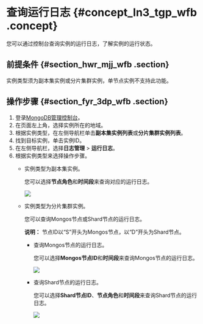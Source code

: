 # 查询运行日志 {#concept_ln3_tgp_wfb .concept}

您可以通过控制台查询实例的运行日志，了解实例的运行状态。

## 前提条件 {#section_hwr_mjj_wfb .section}

实例类型须为副本集实例或分片集群实例，单节点实例不支持此功能。

## 操作步骤 {#section_fyr_3dp_wfb .section}

1.  登录[MongoDB管理控制台](https://mongodb.console.aliyun.com/#/mongodb/list)。
2.  在页面左上角，选择实例所在的地域。
3.  根据实例类型，在左侧导航栏单击**副本集实例列表**或**分片集群实例列表**。
4.  找到目标实例，单击实例ID。
5.  在左侧导航栏，选择**日志管理** \> **运行日志**。
6.  根据实例类型来选择操作步骤。
    -   实例类型为副本集实例。

        您可以选择**节点角色**和**时间段**来查询对应的运行日志。

        ![](http://static-aliyun-doc.oss-cn-hangzhou.aliyuncs.com/assets/img/64773/155719478632731_zh-CN.png)

    -   实例类型为分片集群实例。

        您可以查询Mongos节点或Shard节点的运行日志。

        **说明：** 节点ID以“S”开头为Mongos节点，以“D”开头为Shard节点。

        -   查询Mongos节点的运行日志。

            您可以选择**Mongos节点ID**和**时间段**来查询Mongos节点的运行日志。

            ![](http://static-aliyun-doc.oss-cn-hangzhou.aliyuncs.com/assets/img/64773/155719478632733_zh-CN.png)

        -   查询Shard节点的运行日志。

            您可以选择**Shard节点ID**、**节点角色**和**时间段**来查询Shard节点的运行日志。

            ![](http://static-aliyun-doc.oss-cn-hangzhou.aliyuncs.com/assets/img/64773/155719478632734_zh-CN.png)


